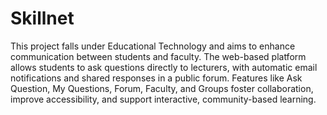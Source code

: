 # Skillnet
This project falls under Educational Technology and aims to
enhance communication between students and faculty.
The web-based platform allows students to ask questions
directly to lecturers, with automatic email notifications and
shared responses in a public forum.
Features like Ask Question, My Questions, Forum, Faculty,
and Groups foster collaboration, improve accessibility, and
support interactive, community-based learning.
